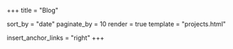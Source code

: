 +++
title = "Blog"

sort_by = "date"
paginate_by = 10
render = true
template = "projects.html"

insert_anchor_links = "right"
+++
